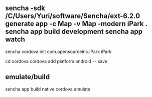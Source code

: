 sencha -sdk /C/Users/Yuri/software/Sencha/ext-6.2.0 generate app -c Map -v Map -modern iPark .
sencha app build development
sencha app watch
--------------------------------------
sencha cordova init com.opensourceinc.iPark iPark

cd cordova
cordova add platform android -- save


emulate/build
--------------------------------------

sencha app build native
cordova emulate
